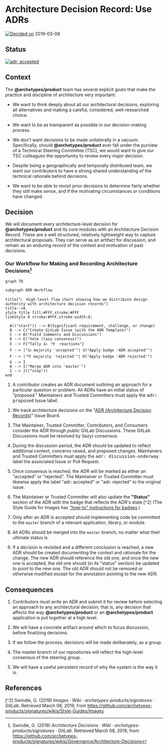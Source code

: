 # Architecture Decision Record: Use ADRs

[![Decided on][octicon-calendar]][adr-0001]
<time datetime="2019-03-08">2019-03-08</time>

## Status

[![adr: accepted][adr-accepted-badge]][adr-0001]

## Context

The **@archetypes/product** team has several explicit goals that make the practice
and discipline of architecture very important:

-   We want to think deeply about all our architectural decisions, exploring all
    alternatives and making a careful, considered, well-researched choice.

-   We want to be as transparent as possible in our decision-making process.

-   We don't want decisions to be made unilaterally in a vacuum. Specifically,
    should **@archetypes/product** ever fall under the purview of a Technical
    Steering Committee (TSC), we would want to give our TSC colleagues the
    opportunity to review every major decision.

-   Despite being a geographically and temporally distributed team, we want our
    contributors to have a strong shared understanding of the technical rationale
    behind decisions.

-   We want to be able to revisit prior decisions to determine fairly whether they
    still make sense, and if the motivating circumstances or conditions have
    changed.

## Decision

We will document every architecture-level decision for **@archetypes/product** and
its core modules with an Architecture Decision Record. These are a well
structured, relatively lightweight way to capture architectural proposals. They
can serve as an artifact for discussion, and remain as an enduring record of the
context and motivation of past decisions.

### Our Workflow for Making and Recording Architecture Decisions[^1]

```mermaid
graph TD

subgraph ADR Workflow

title["ℹ️  High-level flow chart showing how we distribute design authority with architecture decision records"]
title-->A
style title fill:#FFF,stroke:#FFF
linkStyle 0 stroke:#FFF,stroke-width:0;

  A(("start")) --> B(Significant requirement, challenge, or change)
  B --> C("Create GitLab Issue (with the ADR Template)")
  C --> D("Field Comments and Discussions")
  D --> E("Vote (lazy consensus)")
  E --> F{"Tally 👍  👎  reactions"}
  F --> |"👍 majority 'accepted'"| G("Apply badge 'ADR accepted'")
  F --> |"👎 majority 'rejected'"| H("Apply badge 'ADR rejected'")
  G --> I
  H --> I("Merge ADR into `master`")
  I --> J(("stop"))
end
```

1.  A contributor creates an ADR document outlining an approach for a particular
    question or problem. All ADRs have an initial status of "proposed."
    Maintainers and Trusted Committers must apply the <kbd>adr: proposed</kbd>
    Issue label.

1.  We track architecture decisions on the "[ADR (Architecture Decision
    Records)][adr-issue-board]" Issue Board.

1.  The Maintainer, Trusted Committer, Contributors, and Consumers consider the
    ADR through _public_ GitLab Discussions. These GitLab Discussions must be
    resolved by (lazy) consensus.

1.  During the discussion period, the ADR should be updated to reflect
    additional context, concerns raised, and proposed changes. Maintainers and
    Trusted Committers must apply the <kbd>adr: discussion-underway</kbd> label
    the associated Issue or Pull Request.

1.  Once consensus is reached, the ADR will be marked as either an "accepted" or
    "rejected". The Maintainer or Trusted Committer must likewise apply the
    label "adr: accepted" or "adr: rejected" to the original issue.

1.  The Maintainer or Trusted Committer will also update the **"Status"**
    section of the ADR with the badge that reflects the ADR's state.[^2] \(The
    Style Guide for Images has
    ["how-to" instructions for badges](https://github.com/archetypes-products/signatures/wikis/Style-Guides/Images).)

1.  Only after an ADR is accepted should implementing code be committed to the
    `master` branch of a relevant application, library, or module.

1.  All ADRs should be merged into the `master` branch, no matter what their
    ultimate status is.

1.  If a decision is revisited and a different conclusion is reached, a new ADR
    should be created documenting the context and rationale for the change. The
    new ADR should reference the old one, and once the new one is accepted, the
    old one should (in its "status" section) be updated to point to the new one.
    The old ADR should not be removed or otherwise modified except for the
    annotation pointing to the new ADR.

## Consequences

1.  Contributors must write an ADR and submit it for review before selecting an
    approach to any architectural decision; that is, any decision that affects
    the way **@archetypes/product** or an **@archetypes/product** application is put
    together at a high level.

1.  We will have a concrete artifact around which to focus discussion, before
    finalizing decisions.

1.  If we follow the process, decisions will be made deliberately, as a group.

1.  The master branch of our repositories will reflect the high-level consensus
    of the steering group.

1.  We will have a useful persistent record of why the system is the way it is.

## References

[^1]: Swindle, G. (2019) _Architecture Decisions · Wiki ·
  archetypes-products/signatures · GitLab_. Retrieved March 08, 2019, from
  <https://github.com/archetypes-products/signatures/wikis/Governance/Architecture-Decisions>

[^2] Swindle, G. (2019) _Images · Wiki · archetypes-products/signatures · GitLab_.
  Retrieved March 08, 2019, from
  <https://github.com/archetypes-products/signatures/wikis/Style-Guides/Images>

<!-- Do not remove this line or anything under it. -->

[adr-0001]: docs/adr/adr-0001-architecture-decision-record-use-adrs.md

[adr-issue-board]: https://github.com/archetypes-products/signatures/boards/980468?&label_name[]=type%3A%20adr

[adr-accepted-badge]: https://flat.badgen.net/badge/ADR/accepted/44AD8E

[adr-proposed-badge]: https://flat.badgen.net/badge/ADR/proposed/AC900D

[adr-rejected-badge]: https://flat.badgen.net/badge/ADR/rejected/D9534F

[adr-deprecated-badge]: https://flat.badgen.net/badge/ADR/deprecated/7F8C8D

<!-- Octicon image definition list -->

[octicon-calendar]: https://cdnjs.cloudflare.com/ajax/libs/octicons/8.3.0/svg/calendar.svg
